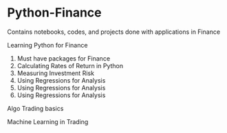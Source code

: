 # Python-Finance
Contains notebooks, codes, and projects done with applications in Finance

Learning Python for Finance

1. Must have packages for Finance
2. Calculating Rates of Return in Python
3. Measuring Investment Risk 
4. Using Regressions for Analysis
5. Using Regressions for Analysis
6. Using Regressions for Analysis

Algo Trading basics

Machine Learning in Trading
   


